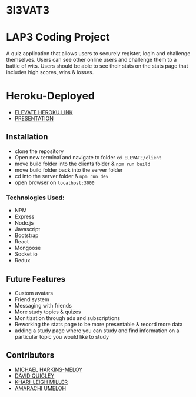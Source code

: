 # 3l3VAT3

# LAP3 Coding Project

A quiz application that allows users to securely register, login and challenge themselves. Users can see other online users and challenge them to a battle of wits. Users should be able to see their stats on the stats page that includes high scores, wins & losses.

# Heroku-Deployed

- [ELEVATE HEROKU LINK](https://lap3-project-3l3vat3.herokuapp.com)
- [PRESENTATION](https://www.canva.com/design/DAFBKMfaO2o/th4UqeGSM7fBMxchHgdf0Q/watch?utm_content=DAFBKMfaO2o&utm_campaign=designshare&utm_medium=link&utm_source=publishsharelink)

## Installation

- clone the repository
- Open new terminal and navigate to folder `cd ELEVATE/client`
- move build folder into the clients folder & `npm run build`
- move build folder back into the server folder
- cd into the server folder & `npm run dev`
- open browser on `localhost:3000`

### Technologies Used:

- NPM
- Express
- Node.js
- Javascript
- Bootstrap
- React
- Mongoose
- Socket io
- Redux

## Future Features

- Custom avatars
- Friend system
- Messaging with friends
- More study topics & quizes
- Monitization through ads and subscriptions
- Reworking the stats page to be more presentable & record more data
- adding a study page where you can study and find information on a particular topic you would like to study

## Contributors

- [MICHAEL HARKINS-MELOY](https://github.com/Harkins12345)
- [DAVID QUIGLEY](https://github.com/AverKill)
- [KHARI-LEIGH MILLER](https://github.com/kharileigh)
- [AMARACHI UMELOH](https://github.com/umeloha)
